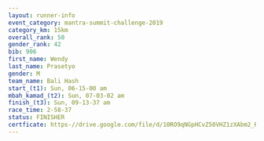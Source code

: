 ```yaml
---
layout: runner-info 
event_category: mantra-summit-challenge-2019 
category_km: 15km 
overall_rank: 50
gender_rank: 42
bib: 906
first_name: Wendy
last_name: Prasetyo
gender: M
team_name: Bali Hash
start_(t1): Sun, 06-15-00 am
mbah_kamad_(t2): Sun, 07-03-02 am
finish_(t3): Sun, 09-13-37 am
race_time: 2-58-37
status: FINISHER
certficate: https-//drive.google.com/file/d/10RO9qNGpHCvZ50VHZ1zXAbm2_Rou2i60/view?usp=sharing
---
```

